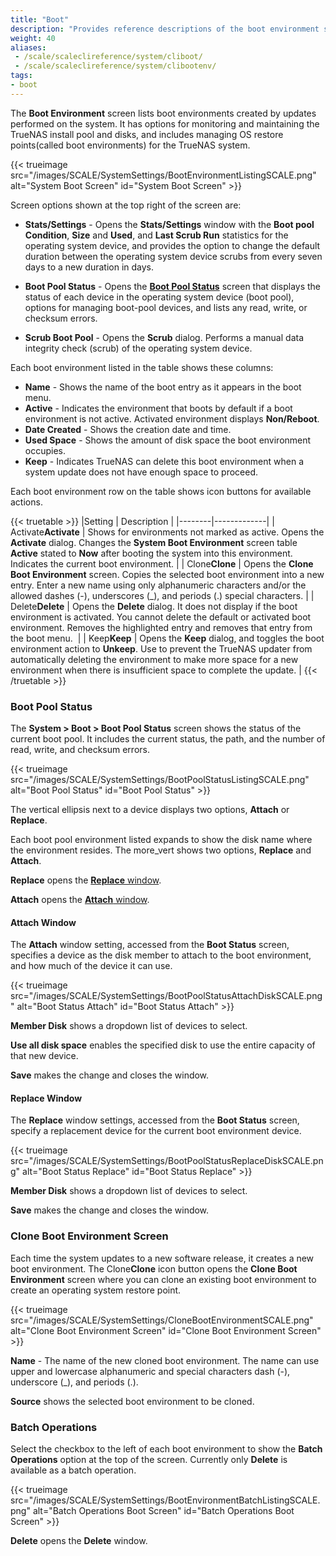 ```yaml
---
title: "Boot"
description: "Provides reference descriptions of the boot environment screens and settings."
weight: 40
aliases:
 - /scale/scaleclireference/system/cliboot/
 - /scale/scaleclireference/system/clibootenv/
tags:
- boot
---
```


The **Boot Environment** screen lists boot environments created by updates performed on the system.
It has options for monitoring and maintaining the TrueNAS install pool and disks, and includes managing OS restore points(called boot environments) for the TrueNAS system.

{{< trueimage src="/images/SCALE/SystemSettings/BootEnvironmentListingSCALE.png" alt="System Boot Screen" id="System Boot Screen" >}}

Screen options shown at the top right of the screen are:

* **Stats/Settings** - Opens the **Stats/Settings** window with the **Boot pool Condition**, **Size** and **Used**, and **Last Scrub Run** statistics for the operating system device, and provides the option to change the default duration between the operating system device scrubs from every seven days to a new duration in days.

* **Boot Pool Status** - Opens the **[Boot Pool Status](#boot-pool-status)** screen that displays the status of each device in the operating system device (boot pool), options for managing boot-pool devices, and lists any read, write, or checksum errors.

* **Scrub Boot Pool** - Opens the **Scrub** dialog. Performs a manual data integrity check (scrub) of the operating system device.

Each boot environment listed in the table shows these columns:

* **Name** - Shows the name of the boot entry as it appears in the boot menu.
* **Active** - Indicates the environment that boots by default if a boot environment is not active. Activated environment displays **Non/Reboot**.
* **Date Created** - Shows the creation date and time.
* **Used Space** - Shows the amount of disk space the boot environment occupies.
* **Keep** - Indicates TrueNAS can delete this boot environment when a system update does not have enough space to proceed.

Each boot environment row on the table shows icon buttons for available actions. 

{{< truetable >}}
|Setting | Description |
|--------|-------------|
| <span class="iconify" data-icon="mdi:check-decagram">Activate</span>**Activate** | Shows for environments not marked as active. Opens the **Activate** dialog. Changes the **System Boot Environment** screen table **Active** stated to **Now** after booting the system into this environment. Indicates the current boot environment. |
| <span class="iconify" data-icon="mdi:content-copy">Clone</span>**Clone** | Opens the **Clone Boot Environment** screen. Copies the selected boot environment into a new entry. Enter a new name using only alphanumeric characters and/or the allowed dashes (-), underscores (_), and periods (.) special characters. |
| <span class="iconify" data-icon="mdi:delete">Delete</span>**Delete** | Opens the **Delete** dialog. It does not display if the boot environment is activated. You cannot delete the default or activated boot environment. Removes the highlighted entry and removes that entry from the boot menu.  |
| <span class="iconify" data-icon="mdi:bookmark">Keep</span>**Keep** | Opens the **Keep** dialog, and toggles the boot environment action to **Unkeep**. Use to prevent the TrueNAS updater from automatically deleting the environment to make more space for a new environment when there is insufficient space to complete the update. |
{{< /truetable >}}

### Boot Pool Status

The **System > Boot > Boot Pool Status** screen shows the status of the current boot pool.
It includes the current status, the path, and the number of read, write, and checksum errors.

{{< trueimage src="/images/SCALE/SystemSettings/BootPoolStatusListingSCALE.png" alt="Boot Pool Status" id="Boot Pool Status" >}}

The vertical ellipsis <i class="fa fa-ellipsis-v" aria-hidden="true" title="Options"></i> next to a device displays two options, **Attach** or **Replace**.

Each boot pool environment listed expands to show the disk name where the environment resides.
The <span class="material-symbols-outlined">more_vert</span> shows two options, **Replace** and **Attach**.

**Replace** opens the [**Replace** window](#replace-screen).

**Attach** opens the [**Attach** window](#attach-screen).

#### Attach Window

The **Attach** window setting, accessed from the **Boot Status** screen, specifies a device as the disk member to attach to the boot environment, and how much of the device it can use.

{{< trueimage src="/images/SCALE/SystemSettings/BootPoolStatusAttachDiskSCALE.png" alt="Boot Status Attach" id="Boot Status Attach" >}}

**Member Disk** shows a dropdown list of devices to select.

**Use all disk space** enables the specified disk to use the entire capacity of that new device.

**Save** makes the change and closes the window.

#### Replace Window

The **Replace** window settings, accessed from the **Boot Status** screen, specify a replacement device for the current boot environment device.

{{< trueimage src="/images/SCALE/SystemSettings/BootPoolStatusReplaceDiskSCALE.png" alt="Boot Status Replace" id="Boot Status Replace" >}}

**Member Disk** shows a dropdown list of devices to select.

**Save** makes the change and closes the window.

### Clone Boot Environment Screen

Each time the system updates to a new software release, it creates a new boot environment. The <span class="iconify" data-icon="mdi:content-copy">Clone</span>**Clone** icon button opens the **Clone Boot Environment** screen where you can clone an existing boot environment to create an operating system restore point.

{{< trueimage src="/images/SCALE/SystemSettings/CloneBootEnvironmentSCALE.png" alt="Clone Boot Environment Screen" id="Clone Boot Environment Screen" >}}

**Name** - The name of the new cloned boot environment. The name can use upper and lowercase alphanumeric and special characters dash (-), underscore (_), and periods (.).

**Source** shows the selected boot environment to be cloned.

### Batch Operations

Select the checkbox to the left of each boot environment to show the **Batch Operations** option at the top of the screen. Currently only **Delete** is available as a batch operation.

{{< trueimage src="/images/SCALE/SystemSettings/BootEnvironmentBatchListingSCALE.png" alt="Batch Operations Boot Screen" id="Batch Operations Boot Screen" >}}

**Delete** opens the **Delete** window.
